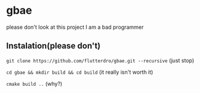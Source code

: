 # gbae
please don't look at this project I am a bad programmer

## Instalation(please don't)
`git clone https://github.com/flutterdro/gbae.git --recursive`
(just stop)

`cd gbae && mkdir build && cd build`
(it really isn't worth it)

`cmake build ..`
(why?)